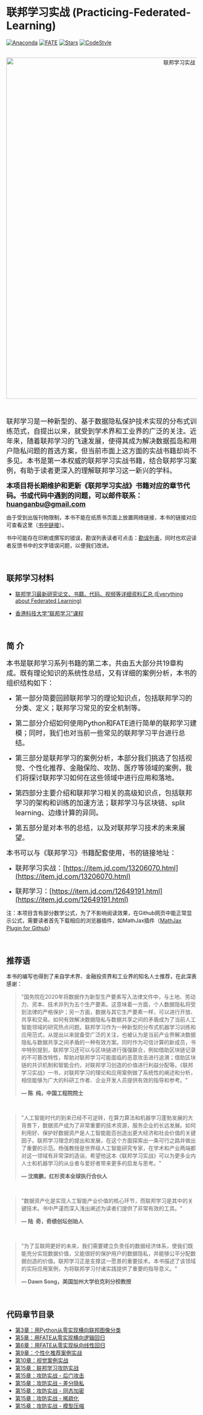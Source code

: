 # 联邦学习实战 (Practicing-Federated-Learning)

 [![Anaconda](https://img.shields.io/badge/Anaconda-v3-brightgreen?logo=Anaconda)](https://www.anaconda.com/) [![FATE](https://img.shields.io/badge/FATE-v1.5-brightgreen?logo=data:image/svg%2bxml;base64,PHN2ZyB4bWxucz0iaHR0cDovL3d3dy53My5vcmcvMjAwMC9zdmciIHZlcnNpb249IjEiIHdpZHRoPSI2MDAiIGhlaWdodD0iNjAwIj48cGF0aCBkPSJNMTI5IDExMWMtNTUgNC05MyA2Ni05MyA3OEwwIDM5OGMtMiA3MCAzNiA5MiA2OSA5MWgxYzc5IDAgODctNTcgMTMwLTEyOGgyMDFjNDMgNzEgNTAgMTI4IDEyOSAxMjhoMWMzMyAxIDcxLTIxIDY5LTkxbC0zNi0yMDljMC0xMi00MC03OC05OC03OGgtMTBjLTYzIDAtOTIgMzUtOTIgNDJIMjM2YzAtNy0yOS00Mi05Mi00MmgtMTV6IiBmaWxsPSIjZmZmIi8+PC9zdmc+)](https://github.com/FederatedAI/FATE) [![Stars](https://img.shields.io/github/stars/FederatedAI/Practicing-Federated-Learning.svg?style=flat-square&label=Stars&logo=github)](https://img.shields.io/github/stars/FederatedAI/Practicing-Federated-Learning.svg?style=flat-square&label=Stars&logo=github) [![CodeStyle](https://img.shields.io/badge/Check%20Style-Google-brightgreen)](https://checkstyle.sourceforge.io/google_style.html)   
&nbsp;

<div align=center>
<img width="900" src="figures/cover2.png" alt="联邦学习实战"/>
</div>


&nbsp; 

<font size=4>联邦学习是一种新型的、基于数据隐私保护技术实现的分布式训练范式，自提出以来，就受到学术界和工业界的广泛的关注。近年来，随着联邦学习的飞速发展，使得其成为解决数据孤岛和用户隐私问题的首选方案，但当前市面上这方面的实战书籍却尚不多见。本书是第一本权威的联邦学习实战书籍，结合联邦学习案例，有助于读者更深入的理解联邦学习这一新兴的学科。</font>

<font size=4>**本项目将长期维护和更新《联邦学习实战》书籍对应的章节代码。书或代码中遇到的问题，可以邮件联系：huanganbu@gmail.com**</font>

由于受到出版刊物限制，本书不能在纸质书页面上放置网络链接，本书的链接对应可查看这里（[书中链接](figures/link.md)）。

书中可能存在印刷或撰写的错误，勘误列表读者可点击：[勘误列表](errata/README.md)，同时也欢迎读者反馈书中的文字错误问题，以便我们改进。

&nbsp;

## 联邦学习材料

- [联邦学习最新研究论文、书籍、代码、视频等详细资料汇总 (Everything about Federated Learning)](https://github.com/innovation-cat/Awesome-Federated-Machine-Learning)

- [香港科技大学“联邦学习”课程](https://ising.cse.ust.hk/fl/index.html)

&nbsp;

## 简  介

<font size=4>本书是联邦学习系列书籍的第二本，共由五大部分共19章构成。既有理论知识的系统性总结，又有详细的案例分析，本书的组织结构如下：</font>

- <font size=4>第一部分简要回顾联邦学习的理论知识点，包括联邦学习的分类、定义；联邦学习常见的安全机制等。</font>

- <font size=4>第二部分介绍如何使用Python和FATE进行简单的联邦学习建模；同时，我们也对当前一些常见的联邦学习平台进行总结。</font>

- <font size=4>第三部分是联邦学习的案例分析，本部分我们挑选了包括视觉、个性化推荐、金融保险、攻防、医疗等领域的案例，我们将探讨联邦学习如何在这些领域中进行应用和落地。</font>

- <font size=4>第四部分主要介绍和联邦学习相关的高级知识点，包括联邦学习的架构和训练的加速方法；联邦学习与区块链、split learning、边缘计算的异同。</font>

- <font size=4>第五部分是对本书的总结，以及对联邦学习技术的未来展望。</font>



<font size=4>本书可以与《联邦学习》书籍配套使用，书的链接地址：</font>

- <font size=4>联邦学习实战：[https://item.jd.com/13206070.html](https://item.jd.com/13206070.html)</font>

- <font size=4>联邦学习：[https://item.jd.com/12649191.html](https://item.jd.com/12649191.html)</font>



注：本项目含有部分数学公式，为了不影响阅读效果，在Github网页中能正常显示公式，需要读者首先下载相应的浏览器插件，如MathJax插件（[MathJax Plugin for Github](https://chrome.google.com/webstore/detail/mathjax-plugin-for-github/ioemnmodlmafdkllaclgeombjnmnbima)）

&nbsp;

## 推荐语

本书的编写也得到了来自学术界、金融投资界和工业界的知名人士推荐，在此深表感谢：

> <p>"国务院在2020年将数据作为新型生产要素写入法律文件中，与土地、劳动力、资本、技术并列为五个生产要素。这意味着一方面，个人数据隐私将受到法律的严格保护；另一方面，数据与其它生产要素一样，可以进行开放、共享和交易。如何有效解决数据隐私与数据共享之间的矛盾成为了当前人工智能领域的研究热点问题。联邦学习作为一种新型的分布式机器学习训练和应用范式，从提出以来就备受广泛的关注，也被认为是当前产业界解决数据隐私与数据共享之间矛盾的一种有效方案。同时作为可信计算的新成员，书中特别提到，联邦学习还可以与区块链进行强强联合，例如借助区块链记录的不可篡改特性，帮助对联邦学习可能面临的恶意攻击进行追溯；借助区块链的共识机制和智能合约，对联邦学习创造的价值进行利益分配等。《联邦学习实战》一书，对联邦学习的理论和应用案例做了系统性的阐述和分析，相信能够为广大的科研工作者、企业开发人员提供有效的指导和参考。"</p>
> <b>&mdash; 陈  纯，中国工程院院士</b>

&nbsp;

> <p>"人工智能时代的到来已经不可逆转，在算力算法和机器学习蓬勃发展的大背景下，数据资产成为了非常重要的技术资源，服务企业的长远发展。如何利用好、保护好数据资产是人工智能能否创造出更大经济和社会价值的关键因子。联邦学习理念的提出和发展，在这个方面探索出一条可行之路并做出了重要的示范。杨强教授是世界级人工智能研究专家，在学术和产业两端都对这一领域有非常深的造诣，希望他这本《联邦学习实战》可以为更多业内人士和机器学习的从业者与爱好者带来更多的启发与思考。"</p>
>
> <b>&mdash;  沈南鹏，红杉资本全球执行合伙人</b>

&nbsp;

> <p>"数据资产化是实现人工智能产业价值的核心环节，而联邦学习是其中的关键技术。书中严谨而深入浅出阐述为读者们提供了非常有效的工具。"</p>
>
> <b>&mdash; 陆  奇，奇绩创坛创始人</b>

&nbsp;

> <p>"为了互联网更好的未来，我们需要建立负责任的数据经济体系，使我们既能充分实现数据价值，又能很好的保护用户的数据隐私，并能够公平分配数据创造的价值。联邦学习正是支撑这一愿景的重要技术。本书描述了该领域的实际应用案例，为将联邦学习付诸实践提供了重要的指导意义。"</p>
>
> <b>&mdash; Dawn Song，美国加州大学伯克利分校教授</b>


&nbsp;

## 代码章节目录

 * [第3章：用Python从零实现横向联邦图像分类](chapter03_Python_image_classification)
 * [第5章：用FATE从零实现横向逻辑回归](chapter05_FATE_HFL)
 * [第6章：用FATE从零实现纵向线性回归](chapter06_FATE_VFL)
 * [第9章：个性化推荐案例实战](chapter09_Recommendation)
 * [第10章：视觉案例实战](chapter10_Computer_Vision)
 * [第15章：联邦学习攻防实战](chapter15_Attack_and_Defense)
 * [第15章：攻防实战 - 后门攻击](chapter15_Backdoor_Attack)
 * [第15章：攻防实战 - 差分隐私](chapter15_Differential_Privacy)
 * [第15章：攻防实战 - 同态加密](chapter15_Homomorphic_Encryption)
 * [第15章：攻防实战 - 稀疏化](chapter15_Sparsity)
 * [第15章：攻防实战 - 模型压缩](chapter15_Compression) 


